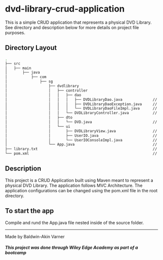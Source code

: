
# dvd-library-crud-application

This is a simple CRUD application that represents a physical DVD Library. See directory and description below for more details on project file purposes.

## Directory Layout

```bash
.
├── src
│   ├── main
│       ├── java
│           ├── com
│               ├── sg
│                   ├── dvdlibrary
│                   │   ├── controller
│                   │   │   ├── dao
│                   │   │   │   ├── DVDLibraryDao.java              // DAO Interface
│                   │   │   │   ├── DVDLibraryDaoException.java     // DAO Exceptions
│                   │   │   │   └── DVDLibraryDaoFileImpl.java      // DAO Implementation
│                   │   │   └── DVDLibraryController.java           // Application Controller
│                   │   ├── dto
│                   │   │   └── DVD.java                            // DVD Object
│                   │   └── ui
│                   │       ├── DVDLibraryView.java                 // Application View
│                   │       ├── UserIO.java                         // I/O Interface
│                   │       └── UserIOConsoleImpl.java              // I/O Implementation
│                   └── App.java                                    // Entry Point
├── library.txt                                                     // Read/Write File
└── pom.xml                                                         // Configuration File
```

## Description

This project is a CRUD Application built using Maven meant to represent a physical DVD Library. The application follows MVC Architecture. The application configurations can be changed using the pom.xml file in the root directory.

## To start the app

Compile and rund the App.java file nested inside of the source folder. 

---
Made by Baldwin-Akin Varner

##### This project was done through Wiley Edge Academy as part of a bootcamp